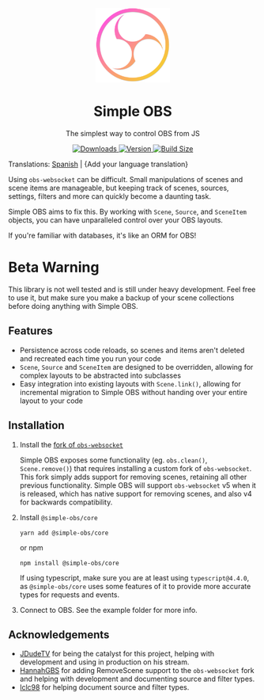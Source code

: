 <p align="center">
<img src="website/static/img/logo.png" alt="Simple OBS logo" height="150"/>
</p>

<h1 align="center">Simple OBS</h1>
<p align="center">The simplest way to control OBS from JS</p>

<p align="center">
<a href="https://www.npmjs.com/package/simple-obs">
   <img src="https://img.shields.io/npm/dt/simple-obs.svg?style=flat&colorA=000000&colorB=000000" alt="Downloads">
</a>
<a href="https://www.npmjs.com/package/simple-obs">
   <img src="https://img.shields.io/npm/v/simple-obs.svg?style=flat&colorA=000000&colorB=000000" alt="Version">
</a>
<a href="https://bundlephobia.com/result?p=simple-obs">
   <img src="https://img.shields.io/bundlephobia/min/simple-obs?label=bundle%20size&style=flat&colorA=000000&colorB=000000" alt="Build Size">
</a>
</p>

Translations: [Spanish](translations/README_es.md) | {Add your language translation}

Using `obs-websocket` can be difficult. Small manipulations of scenes and scene items are manageable, but keeping track of scenes, sources, settings, filters and more can quickly become a daunting task.

Simple OBS aims to fix this. By working with `Scene`, `Source`, and `SceneItem` objects, you can have unparalleled control over your OBS layouts.

If you're familiar with databases, it's like an ORM for OBS!

# Beta Warning

This library is not well tested and is still under heavy development. Feel free to use it, but make sure you make a backup of your scene collections before doing anything with Simple OBS.

## Features

- Persistence across code reloads, so scenes and items aren't deleted and recreated each time you run your code
- `Scene`, `Source` and `SceneItem` are designed to be overridden, allowing for complex layouts to be abstracted into subclasses
- Easy integration into existing layouts with `Scene.link()`, allowing for incremental migration to Simple OBS without handing over your entire layout to your code

## Installation

1. Install the [fork of `obs-websocket`](https://github.com/MemedowsTeam/obs-websocket/releases)

   Simple OBS exposes some functionality (eg. `obs.clean()`, `Scene.remove()`) that requires installing a custom fork of `obs-websocket`. This fork simply adds support for removing scenes, retaining all other previous functionality. Simple OBS will support `obs-websocket` v5 when it is released, which has native support for removing scenes, and also v4 for backwards compatibility.

2. Install `@simple-obs/core`

   ```
   yarn add @simple-obs/core
   ```

   or npm

   ```
   npm install @simple-obs/core
   ```

   If using typescript, make sure you are at least using `typescript@4.4.0`, as `@simple-obs/core` uses some features of it to provide more accurate types for requests and events.

3. Connect to OBS. See the example folder for more info.

## Acknowledgements

- [JDudeTV](https://twitch.tv/jdudetv) for being the catalyst for this project, helping with development and using in production on his stream.
- [HannahGBS](https://twitter.com/hannah_gbs) for adding RemoveScene support to the `obs-websocket` fork and helping with development and documenting source and filter types.
- [lclc98](https://github.com/lclc98) for helping document source and filter types.

